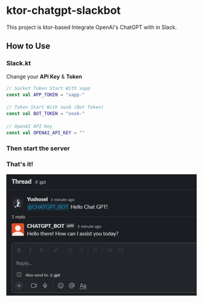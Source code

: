 # ktor-chatgpt-slackbot

This project is ktor-based Integrate OpenAI's ChatGPT with in Slack.

## How to Use

### Slack.kt
Change your **API Key** & **Token**

```kotlin
// Socket Token Start With xapp
const val APP_TOKEN = "xapp-"

// Token Start With xoxb (Bot Token)
const val BOT_TOKEN = "xoxb-"

// OpenAI API Key
const val OPENAI_API_KEY = ""
```

### Then start the server
### That's it!
![work](./image/work.png)
